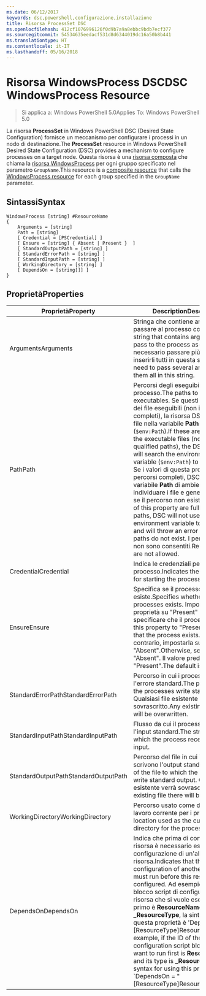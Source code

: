 ```yaml
---
ms.date: 06/12/2017
keywords: dsc,powershell,configurazione,installazione
title: Risorsa ProcessSet DSC
ms.openlocfilehash: 412cf1076996126f0d9b7a9a8ebbc9bdb7ecf377
ms.sourcegitcommit: 54534635eedacf531d8d6344019dc16a50b8b441
ms.translationtype: HT
ms.contentlocale: it-IT
ms.lasthandoff: 05/16/2018
---
```

# <a name="dsc-windowsprocess-resource"></a><span data-ttu-id="bd352-103">Risorsa WindowsProcess DSC</span><span class="sxs-lookup"><span data-stu-id="bd352-103">DSC WindowsProcess Resource</span></span>

> <span data-ttu-id="bd352-104">Si applica a: Windows PowerShell 5.0</span><span class="sxs-lookup"><span data-stu-id="bd352-104">Applies To: Windows PowerShell 5.0</span></span>

<span data-ttu-id="bd352-105">La risorsa **ProcessSet** in Windows PowerShell DSC (Desired State Configuration) fornisce un meccanismo per configurare i processi in un nodo di destinazione.</span><span class="sxs-lookup"><span data-stu-id="bd352-105">The **ProcessSet** resource in Windows PowerShell Desired State Configuration (DSC) provides a mechanism to configure processes on a target node.</span></span> <span data-ttu-id="bd352-106">Questa risorsa è una [risorsa composta](authoringResourceComposite.md) che chiama la [risorsa WindowsProcess](windowsProcessResource.md) per ogni gruppo specificato nel parametro `GroupName`.</span><span class="sxs-lookup"><span data-stu-id="bd352-106">This resource is a [composite resource](authoringResourceComposite.md) that calls the [WindowsProcess resource](windowsProcessResource.md) for each group specified in the `GroupName` parameter.</span></span>

## <a name="syntax"></a><span data-ttu-id="bd352-107">Sintassi</span><span class="sxs-lookup"><span data-stu-id="bd352-107">Syntax</span></span>

```
WindowsProcess [string] #ResourceName
{
    Arguments = [string]
    Path = [string]
    [ Credential = [PSCredential] ]
    [ Ensure = [string] { Absent | Present }  ]
    [ StandardOutputPath = [string] ]
    [ StandardErrorPath = [string] ]
    [ StandardInputPath = [string] ]
    [ WorkingDirectory = [string] ]
    [ DependsOn = [string[]] ]
}
```

## <a name="properties"></a><span data-ttu-id="bd352-108">Proprietà</span><span class="sxs-lookup"><span data-stu-id="bd352-108">Properties</span></span>
|  <span data-ttu-id="bd352-109">Proprietà</span><span class="sxs-lookup"><span data-stu-id="bd352-109">Property</span></span>  |  <span data-ttu-id="bd352-110">Description</span><span class="sxs-lookup"><span data-stu-id="bd352-110">Description</span></span>   |
|---|---|
| <span data-ttu-id="bd352-111">Arguments</span><span class="sxs-lookup"><span data-stu-id="bd352-111">Arguments</span></span>| <span data-ttu-id="bd352-112">Stringa che contiene argomenti da passare al processo così come è.</span><span class="sxs-lookup"><span data-stu-id="bd352-112">A string that contains arguments to pass to the process as-is.</span></span> <span data-ttu-id="bd352-113">Se è necessario passare più argomenti, inserirli tutti in questa stringa.</span><span class="sxs-lookup"><span data-stu-id="bd352-113">If you need to pass several arguments, put them all in this string.</span></span>|
| <span data-ttu-id="bd352-114">Path</span><span class="sxs-lookup"><span data-stu-id="bd352-114">Path</span></span>| <span data-ttu-id="bd352-115">Percorsi degli eseguibili del processo.</span><span class="sxs-lookup"><span data-stu-id="bd352-115">The paths to the process executables.</span></span> <span data-ttu-id="bd352-116">Se questi sono i nomi dei file eseguibili (non i percorsi completi), la risorsa DSC cercherà i file nella variabile **Path** di ambiente (`$env:Path`).</span><span class="sxs-lookup"><span data-stu-id="bd352-116">If these are the names of the executable files (not fully qualified paths), the DSC resource will search the environment **Path** variable (`$env:Path`) to find the files.</span></span> <span data-ttu-id="bd352-117">Se i valori di questa proprietà sono percorsi completi, DSC non userà la variabile **Path** di ambiente per individuare i file e genererà un errore se il percorso non esiste.</span><span class="sxs-lookup"><span data-stu-id="bd352-117">If the values of this property are fully qualified paths, DSC will not use the **Path** environment variable to find the files, and will throw an error if any of the paths do not exist.</span></span> <span data-ttu-id="bd352-118">I percorsi relativi non sono consentiti.</span><span class="sxs-lookup"><span data-stu-id="bd352-118">Relative paths are not allowed.</span></span>|
| <span data-ttu-id="bd352-119">Credential</span><span class="sxs-lookup"><span data-stu-id="bd352-119">Credential</span></span>| <span data-ttu-id="bd352-120">Indica le credenziali per l'avvio del processo.</span><span class="sxs-lookup"><span data-stu-id="bd352-120">Indicates the credentials for starting the process.</span></span>|
| <span data-ttu-id="bd352-121">Ensure</span><span class="sxs-lookup"><span data-stu-id="bd352-121">Ensure</span></span>| <span data-ttu-id="bd352-122">Specifica se il processo esiste.</span><span class="sxs-lookup"><span data-stu-id="bd352-122">Specifies whether the processes exists.</span></span> <span data-ttu-id="bd352-123">Impostare questa proprietà su "Present" per specificare che il processo esiste.</span><span class="sxs-lookup"><span data-stu-id="bd352-123">Set this property to "Present" to ensure that the process exists.</span></span> <span data-ttu-id="bd352-124">In caso contrario, impostarla su "Absent".</span><span class="sxs-lookup"><span data-stu-id="bd352-124">Otherwise, set it to "Absent".</span></span> <span data-ttu-id="bd352-125">Il valore predefinito è "Present".</span><span class="sxs-lookup"><span data-stu-id="bd352-125">The default is "Present".</span></span>|
| <span data-ttu-id="bd352-126">StandardErrorPath</span><span class="sxs-lookup"><span data-stu-id="bd352-126">StandardErrorPath</span></span>| <span data-ttu-id="bd352-127">Percorso in cui i processi scrivono l'errore standard.</span><span class="sxs-lookup"><span data-stu-id="bd352-127">The path to which the processes write standard error.</span></span> <span data-ttu-id="bd352-128">Qualsiasi file esistente verrà sovrascritto.</span><span class="sxs-lookup"><span data-stu-id="bd352-128">Any existing file there will be overwritten.</span></span>|
| <span data-ttu-id="bd352-129">StandardInputPath</span><span class="sxs-lookup"><span data-stu-id="bd352-129">StandardInputPath</span></span>| <span data-ttu-id="bd352-130">Flusso da cui il processo riceve l'input standard.</span><span class="sxs-lookup"><span data-stu-id="bd352-130">The stream from which the process receives standard input.</span></span>|
| <span data-ttu-id="bd352-131">StandardOutputPath</span><span class="sxs-lookup"><span data-stu-id="bd352-131">StandardOutputPath</span></span>| <span data-ttu-id="bd352-132">Percorso del file in cui i processi scrivono l'output standard.</span><span class="sxs-lookup"><span data-stu-id="bd352-132">The path of the file to which the processes write standard output.</span></span> <span data-ttu-id="bd352-133">Qualsiasi file esistente verrà sovrascritto.</span><span class="sxs-lookup"><span data-stu-id="bd352-133">Any existing file there will be overwritten.</span></span>|
| <span data-ttu-id="bd352-134">WorkingDirectory</span><span class="sxs-lookup"><span data-stu-id="bd352-134">WorkingDirectory</span></span>| <span data-ttu-id="bd352-135">Percorso usato come directory di lavoro corrente per i processi.</span><span class="sxs-lookup"><span data-stu-id="bd352-135">The location used as the current working directory for the processes.</span></span>|
| <span data-ttu-id="bd352-136">DependsOn</span><span class="sxs-lookup"><span data-stu-id="bd352-136">DependsOn</span></span> | <span data-ttu-id="bd352-137">Indica che prima di configurare la risorsa è necessario eseguire la configurazione di un'altra risorsa.</span><span class="sxs-lookup"><span data-stu-id="bd352-137">Indicates that the configuration of another resource must run before this resource is configured.</span></span> <span data-ttu-id="bd352-138">Ad esempio, se l'ID del blocco script di configurazione della risorsa che si vuole eseguire per primo è **ResourceName** e il tipo è **_ResourceType**, la sintassi per usare questa proprietà è 'DependsOn = "[ResourceType]ResourceName"''.</span><span class="sxs-lookup"><span data-stu-id="bd352-138">For example, if the ID of the resource configuration script block that you want to run first is **ResourceName** and its type is **_ResourceType**, the syntax for using this property is \`DependsOn = "[ResourceType]ResourceName"\`\` .</span></span>|